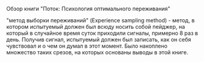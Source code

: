 Обзор книги "Поток: Психология оптимального переживания"

"метод выборки переживаний" (Experience sampling method) - метод, в котором испытуемый должен был всюду носить собой пейджер, на который в случайное время суток приходили сигналы, примерно 8 раз в день. Получив сигнал, испытуемый должен был записать, как он себя чувствовал и о чем он думал в этот момент. Было накоплено множество таких срезов, на которых основаны выводы в этой книге.

